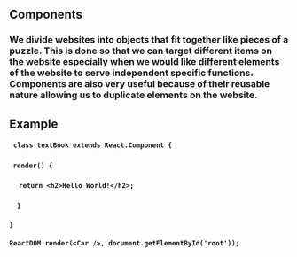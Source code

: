 ## Components

### We divide websites into objects that fit together like pieces of a puzzle. This is done so that we can target different items on the website especially when we would like different elements of the website to serve independent specific functions. Components are also very useful because of their reusable nature allowing us to duplicate elements on the website.

## Example

#### ` class textBook extends React.Component {`

#### &nbsp;&nbsp;`render() {`

#### &nbsp;&nbsp;&nbsp;` return <h2>Hello World!</h2>;`

#### &nbsp;&nbsp;` }`

#### `}`

#### `ReactDOM.render(<Car />, document.getElementById('root'));`
